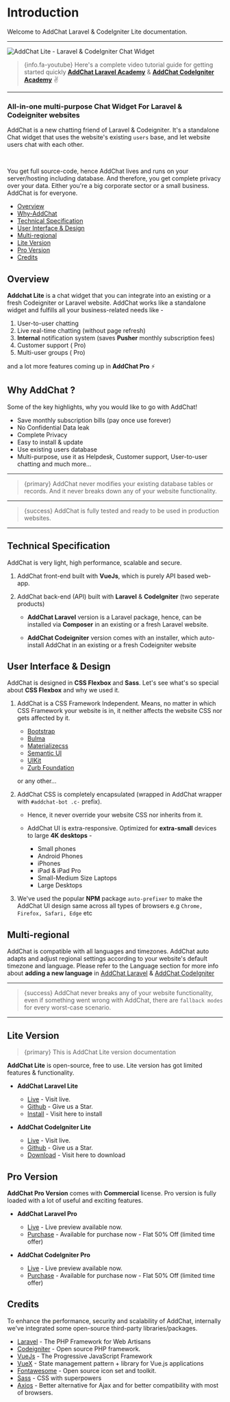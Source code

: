 # Introduction

Welcome to AddChat Laravel & CodeIgniter Lite documentation.

---

![AddChat Lite - Laravel & CodeIgniter Chat Widget](https://addchat-docs.classiebit.com/images/addchat-docs-banner-1.jpg "AddChat Lite - Laravel & CodeIgniter Chat Widget")


> {info.fa-youtube} Here's a complete video tutorial guide for getting started quickly **[AddChat Laravel Academy](https://classiebit.com/academy/addchat-laravel/getting-started)** & **[AddChat CodeIgniter Academy](https://classiebit.com/academy/addchat-codeigniter/getting-started)** ✌️

---

### All-in-one multi-purpose Chat Widget For Laravel & Codeigniter websites

AddChat is a new chatting friend of Laravel & Codeigniter. It's a standalone Chat widget that uses the website's existing `users` base, and let website users chat with each other. 

<br>

You get full source-code, hence AddChat lives and runs on your server/hosting including database. And therefore, you get complete privacy over your data. Either you're a big corporate sector or a small business. AddChat is for everyone.


- [Overview](#Overview)
- [Why-AddChat](#Why-AddChat)
- [Technical Specification](#Technical-Specification)
- [User Interface & Design](#User-Interface-Design)
- [Multi-regional](#Multi-regional)
- [Lite Version](#Lite-version)
- [Pro Version](#Pro-version)
- [Credits](#Credits)


<a name="Overview"></a>
## Overview

**Addchat Lite** is a chat widget that you can integrate into an existing or a fresh Codeigniter or Laravel website. AddChat works like a standalone widget and fulfills all your business-related needs like -

1. User-to-user chatting
2. Live real-time chatting (without page refresh)
3. **Internal** notification system (saves **Pusher** monthly subscription fees)
4. Customer support (<larecipe-badge type="black" circle icon="fa fa-lock"></larecipe-badge> Pro)
5. Multi-user groups (<larecipe-badge type="black" circle icon="fa fa-lock"></larecipe-badge> Pro)

and a lot more features coming up in **AddChat Pro** ⚡️


<a name="Why-AddChat"></a>
## Why AddChat ?

Some of the key highlights, why you would like to go with AddChat!

- Save monthly subscription bills (pay once use forever)
- No Confidential Data leak
- Complete Privacy
- Easy to install & update
- Use existing users database
- Multi-purpose, use it as Helpdesk, Customer support, User-to-user chatting and much more...

---

>{primary} AddChat never modifies your existing database tables or records. And it never breaks down any of your website functionality.

---

>{success} AddChat is fully tested and ready to be used in production websites. 

---


<a name="Technical-Specification"></a>
## Technical Specification

AddChat is very light, high performance, scalable and secure.

1. AddChat front-end built with **VueJs**, which is purely API based web-app.

2. AddChat back-end (API) built with **Laravel** & **CodeIgniter** (two seperate products) 

    - **AddChat Laravel** version is a Laravel package, hence, can be installed via **Composer** in an existing or a fresh Laravel website.

    - **AddChat Codeigniter** version comes with an installer, which auto-install AddChat in an existing or a fresh Codeigniter website



<a name="User-Interface-Design"></a>
## User Interface & Design

AddChat is designed in **CSS Flexbox** and **Sass**. Let's see what's so special about **CSS Flexbox** and why we used it.

1. AddChat is a CSS Framework Independent. Means, no matter in which CSS Framework your website is in, it neither affects the website CSS nor gets affected by it.

    - [Bootstrap](https://getbootstrap.com/) 
    - [Bulma](https://bulma.io/) 
    - [Materializecss](https://materializecss.com/) 
    - [Semantic UI](https://semantic-ui.com/) 
    - [UIKit](https://getuikit.com/) 
    - [Zurb Foundation](https://foundation.zurb.com/) 

    or any other...

2. AddChat CSS is completely encapsulated (wrapped in AddChat wrapper with `#addchat-bot .c-` prefix).
    - Hence, it never override your website CSS nor inherits from it.

    - AddChat UI is extra-responsive. Optimized for **extra-small** devices to large **4K desktops** -

        * Small phones
        * Android Phones
        * iPhones
        * iPad & iPad Pro
        * Small-Medium Size Laptops
        * Large Desktops

3. We've used the popular **NPM** package `auto-prefixer` to make the AddChat UI design same across all types of browsers e.g `Chrome, Firefox, Safari, Edge` etc



<a name="Multi-regional"></a>
## Multi-regional

AddChat is compatible with all languages and timezones. AddChat auto adapts and adjust regional settings according to your website's default timezone and language. Please refer to the Language section for more info about **adding a new language** in [AddChat Laravel](/{{route}}/{{version}}/admin/multi-language-laravel) & [AddChat CodeIgniter](/{{route}}/{{version}}/admin/multi-language-codeigniter)

--- 

>{success} AddChat never breaks any of your website functionality, even if something went wrong with AddChat, there are `fallback modes` for every worst-case scenario.

---


<a name="Lite-version"></a>
## Lite Version

>{primary} This is AddChat Lite version documentation

**AddChat Lite** is open-source, free to use. Lite version has got limited features & functionality.

- **AddChat Laravel Lite**

    + [Live](https://addchat-laravel.classiebit.com) - Visit live.
    + [Github](https://github.com/classiebit/addchat-laravel) - Give us a Star.
    + [Install](https://classiebit.com/addchat-laravel) - Visit here to install


- **AddChat CodeIgniter Lite**

    + [Live](https://addchat-codeigniter.classiebit.com) - Visit live.
    + [Github](https://github.com/classiebit/addchat-codeigniter) - Give us a Star.
    + [Download](https://classiebit.com/addchat-codeigniter) - Visit here to download


<a name="Pro-version"></a>
## Pro Version

**AddChat Pro Version** comes with **Commercial** license. Pro version is fully loaded with a lot of useful and exciting features.

- **AddChat Laravel Pro**

    + [Live](https://addchat-laravel-pro.classiebit.com) - Live preview available now.
    + [Purchase](https://classiebit.com/addchat-laravel-pro) - Available for purchase now - Flat 50% Off (limited time offer)

- **AddChat CodeIgniter Pro**

    + [Live](https://addchat-codeigniter-pro.classiebit.com) - Live preview available now.
    + [Purchase](https://classiebit.com/addchat-codeigniter-pro) - Available for purchase now - Flat 50% Off (limited time offer)


<a name="Credits"></a>
## Credits

To enhance the performance, security and scalability of AddChat, internally we've integrated some open-source third-party libraries/packages.

+ [Laravel](https://laravel.com/) - The PHP Framework for Web Artisans
+ [Codeigniter](https://github.com/bcit-ci/CodeIgniter) - Open source PHP framework.
+ [VueJs](https://vuejs.org/) - The Progressive JavaScript Framework
+ [VueX](https://vuex.vuejs.org/) - State management pattern + library for Vue.js applications
+ [Fontawesome](https://github.com/FortAwesome/Font-Awesome/) - Open source icon set and toolkit.
+ [Sass](https://sass-lang.com/) - CSS with superpowers
+ [Axios](https://github.com/axios/axios) - Better alternative for Ajax and for better compatibility with most of browsers.  
